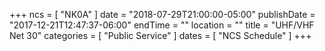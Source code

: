 +++
ncs = [ "NK0A" ]
date = "2018-07-29T21:00:00-05:00"
publishDate = "2017-12-21T12:47:37-06:00"
endTime = ""
location = ""
title = "UHF/VHF Net 30"
categories = [ "Public Service" ]
dates = [ "NCS Schedule" ]
+++
